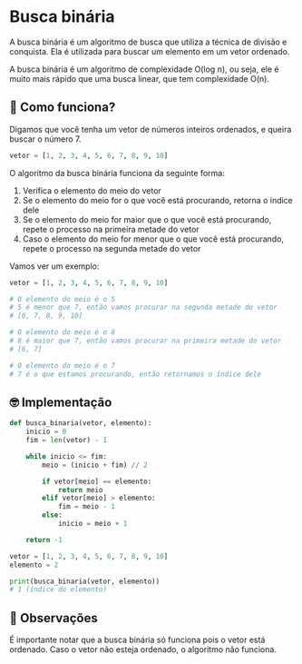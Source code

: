 # Busca binária

A busca binária é um algoritmo de busca que utiliza a técnica de divisão e conquista. Ela é utilizada para buscar um elemento em um vetor ordenado.

A busca binária é um algoritmo de complexidade O(log n), ou seja, ele é muito mais rápido que uma busca linear, que tem complexidade O(n).

## 🤷 Como funciona?

Digamos que você tenha um vetor de números inteiros ordenados, e queira buscar o número 7.

```py
vetor = [1, 2, 3, 4, 5, 6, 7, 8, 9, 10]
```

O algoritmo da busca binária funciona da seguinte forma:

1. Verifica o elemento do meio do vetor
2. Se o elemento do meio for o que você está procurando, retorna o índice dele
3. Se o elemento do meio for maior que o que você está procurando, repete o processo na primeira metade do vetor
4. Caso o elemento do meio for menor que o que você está procurando, repete o processo na segunda metade do vetor

Vamos ver um exemplo:

```py
vetor = [1, 2, 3, 4, 5, 6, 7, 8, 9, 10]

# O elemento do meio é o 5
# 5 é menor que 7, então vamos procurar na segunda metade do vetor
# [6, 7, 8, 9, 10]

# O elemento do meio é o 8
# 8 é maior que 7, então vamos procurar na primeira metade do vetor
# [6, 7]

# O elemento do meio é o 7
# 7 é o que estamos procurando, então retornamos o índice dele
```

## 🤓 Implementação

```py
def busca_binaria(vetor, elemento):
    inicio = 0
    fim = len(vetor) - 1

    while inicio <= fim:
        meio = (inicio + fim) // 2

        if vetor[meio] == elemento:
            return meio
        elif vetor[meio] > elemento:
            fim = meio - 1
        else:
            inicio = meio + 1

    return -1

vetor = [1, 2, 3, 4, 5, 6, 7, 8, 9, 10]
elemento = 2

print(busca_binaria(vetor, elemento))
# 1 (índice do elemento)
```

## 🤔 Observações

É importante notar que a busca binária só funciona pois o vetor está ordenado. Caso o vetor não esteja ordenado, o algoritmo não funciona.
